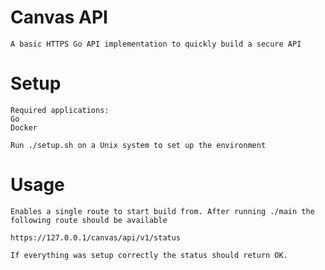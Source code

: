 # Canvas API

    A basic HTTPS Go API implementation to quickly build a secure API

# Setup

    Required applications:
    Go
    Docker

    Run ./setup.sh on a Unix system to set up the environment

# Usage

    Enables a single route to start build from. After running ./main the following route should be available

    https://127.0.0.1/canvas/api/v1/status

    If everything was setup correctly the status should return OK.
